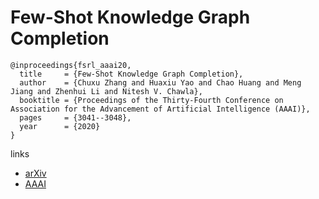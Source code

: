 # Few-Shot Knowledge Graph Completion

```
@inproceedings{fsrl_aaai20,
  title     = {Few-Shot Knowledge Graph Completion},
  author    = {Chuxu Zhang and Huaxiu Yao and Chao Huang and Meng Jiang and Zhenhui Li and Nitesh V. Chawla},
  booktitle = {Proceedings of the Thirty-Fourth Conference on Association for the Advancement of Artificial Intelligence (AAAI)},
  pages	    = {3041--3048},
  year      = {2020}
}
```

links
- [arXiv](https://arxiv.org/abs/1911.11298)
- [AAAI](https://aaai.org/ojs/index.php/AAAI/article/view/5698)